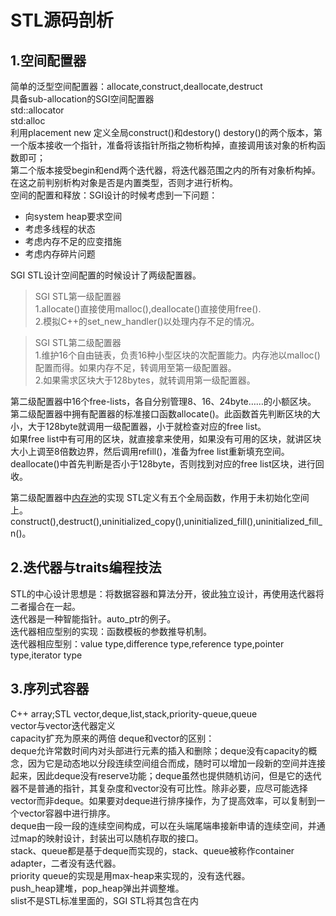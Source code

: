 # STL源码剖析
## 1.空间配置器
简单的泛型空间配置器：allocate,construct,deallocate,destruct  
具备sub-allocation的SGI空间配置器  
std::allocator  
std:alloc  
利用placement new 定义全局construct()和destory()
destory()的两个版本，第一个版本接收一个指针，准备将该指针所指之物析构掉，直接调用该对象的析构函数即可；  
第二个版本接受begin和end两个迭代器，将迭代器范围之内的所有对象析构掉。在这之前判别析构对象是否是内置类型，否则才进行析构。  
空间的配置和释放：SGI设计的时候考虑到一下问题：  
- 向system heap要求空间
- 考虑多线程的状态  
- 考虑内存不足的应变措施  
- 考虑内存碎片问题  

SGI STL设计空间配置的时候设计了两级配置器。  
> SGI STL第一级配置器  
1.allocate()直接使用malloc(),deallocate()直接使用free().  
2.模拟C++的set_new_handler()以处理内存不足的情况。  

> SGI STL第二级配置器  
1.维护16个自由链表，负责16种小型区块的次配置能力。内存池以malloc()配置而得。如果内存不足，转调用至第一级配置器。  
2.如果需求区块大于128bytes，就转调用第一级配置器。  

第二级配置器中16个free-lists，各自分别管理8、16、24byte……的小额区块。  
第二级配置器中拥有配置器的标准接口函数allocate()。此函数首先判断区块的大小，大于128byte就调用一级配置器，小于就检查对应的free list。  
如果free list中有可用的区块，就直接拿来使用，如果没有可用的区块，就讲区块大小上调至8倍数边界，然后调用refill()，准备为free list重新填充空间。  
deallocate()中首先判断是否小于128byte，否则找到对应的free list区块，进行回收。  

第二级配置器中[内存池](http://qqsunkist.iteye.com/blog/1504895)的实现 
STL定义有五个全局函数，作用于未初始化空间上。construct(),destruct(),uninitialized\_copy(),uninitialized\_fill(),uninitialized\_fill\_n()。  
## 2.迭代器与traits编程技法
STL的中心设计思想是：将数据容器和算法分开，彼此独立设计，再使用迭代器将二者撮合在一起。  
迭代器是一种智能指针。auto_ptr的例子。  
迭代器相应型别的实现：函数模板的参数推导机制。  
迭代器相应型别：value type,difference type,reference type,pointer type,iterator type  
## 3.序列式容器
C++ array;STL vector,deque,list,stack,priority-queue,queue  
vector与vector迭代器定义  
capacity扩充为原来的两倍
deque和vector的区别：  
deque允许常数时间内对头部进行元素的插入和删除；deque没有capacity的概念，因为它是动态地以分段连续空间组合而成，随时可以增加一段新的空间并连接起来，因此deque没有reserve功能；deque虽然也提供随机访问，但是它的迭代器不是普通的指针，其复杂度和vector没有可比性。除非必要，应尽可能选择vector而非deque。如果要对deque进行排序操作，为了提高效率，可以复制到一个vector容器中进行排序。  
deque由一段一段的连续空间构成，可以在头端尾端串接新申请的连续空间，并通过map的映射设计，封装出可以随机存取的接口。  
stack、queue都是基于deque而实现的，stack、queue被称作container adapter，二者没有迭代器。  
priority queue的实现是用max-heap来实现的，没有迭代器。  
push\_heap建堆，pop\_heap弹出并调整堆。  
slist不是STL标准里面的，SGI STL将其包含在内